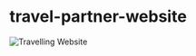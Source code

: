 # travel-partner-website

![Travelling Website](https://github.com/pradeeprawat11/travel-partner-website/assets/88647301/00ea56dc-1620-4ded-9ede-e600478998e2)
